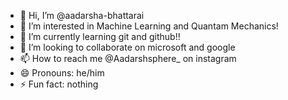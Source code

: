 - 👋 Hi, I’m @aadarsha-bhattarai
- 👀 I’m interested in Machine Learning and Quantam Mechanics!
- 🌱 I’m currently learning git and github!!
- 💞️ I’m looking to collaborate on microsoft and google
- 📫 How to reach me @Aadarshsphere_ on instagram
- 😄 Pronouns: he/him
- ⚡ Fun fact: nothing

<!---
aadarsha-bhattarai/aadarsha-bhattarai is a ✨ special ✨ repository because its `README.md` (this file) appears on your GitHub profile.
You can click the Preview link to take a look at your changes.
--->
